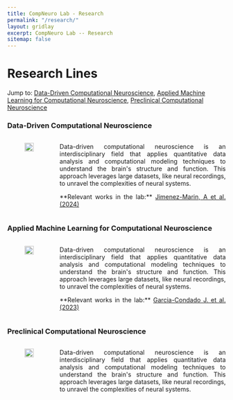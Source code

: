 ```yaml
---
title: CompNeuro Lab - Research
permalink: "/research/"
layout: gridlay
excerpt: CompNeuro Lab -- Research
sitemap: false
---
```


# Research Lines
Jump to: [Data-Driven Computational Neuroscience](#data-driven-computational-neuroscience), [Applied Machine Learning for Computational Neuroscience](#applied-machine-learning-for-computational-neuroscience), [Preclinical Computational Neuroscience](#preclinical-computational-neuroscience)

<div class="section-space"></div> <!-- Espacio añadido aquí -->

### Data-Driven Computational Neuroscience

<div style="display: flex; align-items: flex-start;">
<div style="flex: 0 0 20%;"><!-- Adjust the width as needed -->
<figure>
<img src="{{ site.url }}{{ site.baseurl }}/images/researchpic/data_driven.png"  style="width: 100%;">
</figure>
</div>
<div style="flex: 1; padding-left: 20px;"> <!-- This adds some space between the image and the text -->
<p style="text-align: justify;">Data-driven computational neuroscience is an interdisciplinary field that applies quantitative data analysis and computational modeling techniques to understand the brain's structure and function. This approach leverages large datasets, like neural recordings, to unravel the complexities of neural systems.</p>
<p style="text-align: justify;">**Relevant works in the lab:** <a href="https://www.nature.com/articles/s41597-024-03060-2"> Jimenez-Marin, A et al. (2024) </a> </p>
</div>
</div>


### Applied Machine Learning for Computational Neuroscience

<div style="display: flex; align-items: flex-start;">
<div style="flex: 0 0 20%;"><!-- Adjust the width as needed -->
<figure>
<img src="{{ site.url }}{{ site.baseurl }}/images/researchpic/machine_learning.PNG"  style="width: 100%;">
</figure>
</div>
<div style="flex: 1; padding-left: 20px;"> <!-- This adds some space between the image and the text -->
<p style="text-align: justify;">Data-driven computational neuroscience is an interdisciplinary field that applies quantitative data analysis and computational modeling techniques to understand the brain's structure and function. This approach leverages large datasets, like neural recordings, to unravel the complexities of neural systems.</p>
<p style="text-align: justify;">**Relevant works in the lab:** <a href="https://alz-journals.onlinelibrary.wiley.com/doi/full/10.1002/dad2.12493"> Garcia-Condado J. et al. (2023) </a> </p>
</div>
</div>

### Preclinical Computational Neuroscience

<div style="display: flex; align-items: flex-start;">
<div style="flex: 0 0 20%;"><!-- Adjust the width as needed -->
<figure>
<img src="{{ site.url }}{{ site.baseurl }}/images/researchpic/preclinical.jpg"  style="width: 100%;">
</figure>
</div>
<div style="flex: 1; padding-left: 20px;"> <!-- This adds some space between the image and the text -->
<p style="text-align: justify;">Data-driven computational neuroscience is an interdisciplinary field that applies quantitative data analysis and computational modeling techniques to understand the brain's structure and function. This approach leverages large datasets, like neural recordings, to unravel the complexities of neural systems.</p>
</div>
</div>